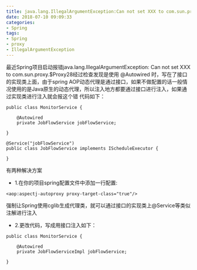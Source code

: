 ```yaml
---
title: java.lang.IllegalArgumentException:Can not set XXX to com.sun.proxy.$Proxy28
date: 2018-07-10 09:09:33
categories: 
- Spring
tags:
- Spring
- proxy
- IllegalArgumentException
---
```

最近Spring项目启动报错java.lang.IllegalArgumentException: Can not set XXX to com.sun.proxy.$Proxy28经过检查发现是使用 @Autowired 时，写在了接口的实现类上面，由于spring AOP动态代理是通过接口，如果不做配置的话一般情况使用的是Java原生的动态代理，所以注入地方都要通过接口进行注入，如果通过实现类进行注入就会报这个错
代码如下：
<!--more-->

```
public class MonitorService {

    @Autowired
    private JobFlowService jobFlowService;

}	
```
```
@Service("jobFlowService")
public class JobFlowService implements IScheduleExecutor {
	
}
```
有两种解决方案

- 1.在你的项目spring配置文件中添加一行配置:

```
<aop:aspectj-autoproxy proxy-target-class="true"/>
```
强制让Spring使用cglib生成代理类，就可以通过接口的实现类上@Service等类似注解进行注入
- 2.更改代码，写成用接口注入如下：

```
public class MonitorService {

    @Autowired
    private JobFlowServiceImpl jobFlowService;

}	
```